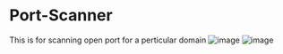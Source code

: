 # Port-Scanner
This is for scanning open port for a perticular domain
![image](https://user-images.githubusercontent.com/63533938/139471445-c442d2e3-e6bf-4cc4-9a8c-e3c09e61c088.png)
![image](https://user-images.githubusercontent.com/63533938/139471457-d8e2f6f8-33b1-4b74-b69d-c89b4dac9296.png)
